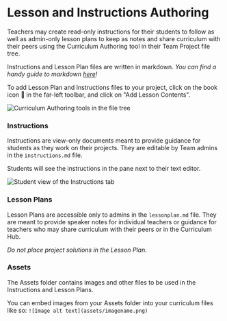 # Lesson and Instructions Authoring

Teachers may create read-only instructions for their students to follow as well as admin-only lesson plans to keep as notes and share curriculum with their peers using the Curriculum Authoring tool in their Team Project file tree. 

Instructions and Lesson Plan files are written in markdown. *You can find a handy guide to markdown [here](https://www.markdownguide.org/cheat-sheet/)!*

To add Lesson Plan and Instructions files to your project, click on the book icon 📖 in the far-left toolbar, and click on "Add Lesson Contents".

![Curriculum Authoring tools in the file tree](/images/teamsForEducation/curriculum-hub/curriculum_authoring.png)

### Instructions
Instructions are view-only documents meant to provide guidance for students as they work on their projects. They are editable by Team admins in the `instructions.md` file. 

Students will see the instructions in the pane next to their text editor. 

![Student view of the Instructions tab](/images/teamsForEducation/curriculum-hub/instructions_studentview.png)

### Lesson Plans
Lesson Plans are accessible only to admins in the `lessonplan.md` file. They are meant to provide speaker notes for individual teachers or guidance for teachers who may share curriculum with their peers or in the Curriculum Hub.

*Do not place project solutions in the Lesson Plan.*

### Assets
The Assets folder contains images and other files to be used in the Instructions and Lesson Plans. 

You can embed images from your Assets folder into your curriculum files like so: 
```![Image alt text](assets/imagename.png)``` 







